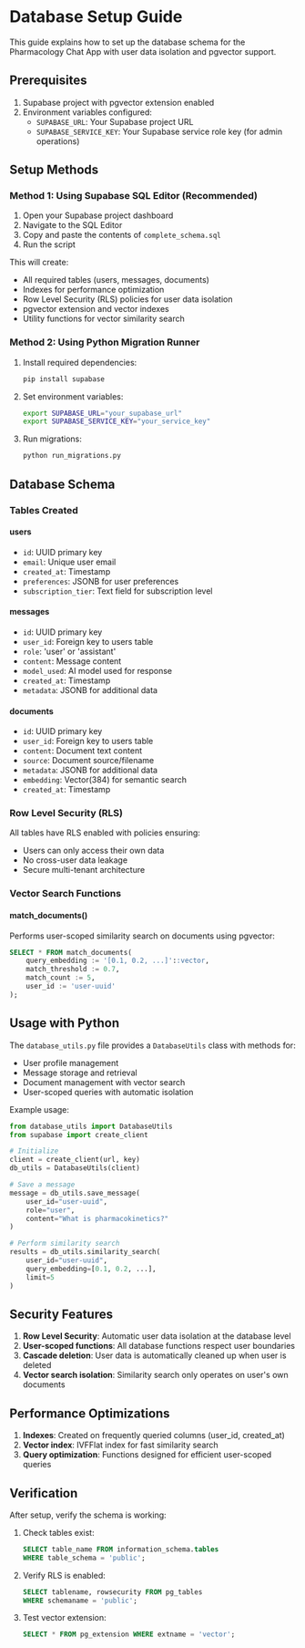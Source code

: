 # Database Setup Guide

This guide explains how to set up the database schema for the Pharmacology Chat App with user data isolation and pgvector support.

## Prerequisites

1. Supabase project with pgvector extension enabled
2. Environment variables configured:
   - `SUPABASE_URL`: Your Supabase project URL
   - `SUPABASE_SERVICE_KEY`: Your Supabase service role key (for admin operations)

## Setup Methods

### Method 1: Using Supabase SQL Editor (Recommended)

1. Open your Supabase project dashboard
2. Navigate to the SQL Editor
3. Copy and paste the contents of `complete_schema.sql`
4. Run the script

This will create:
- All required tables (users, messages, documents)
- Indexes for performance optimization
- Row Level Security (RLS) policies for user data isolation
- pgvector extension and vector indexes
- Utility functions for vector similarity search

### Method 2: Using Python Migration Runner

1. Install required dependencies:
   ```bash
   pip install supabase
   ```

2. Set environment variables:
   ```bash
   export SUPABASE_URL="your_supabase_url"
   export SUPABASE_SERVICE_KEY="your_service_key"
   ```

3. Run migrations:
   ```bash
   python run_migrations.py
   ```

## Database Schema

### Tables Created

#### users
- `id`: UUID primary key
- `email`: Unique user email
- `created_at`: Timestamp
- `preferences`: JSONB for user preferences
- `subscription_tier`: Text field for subscription level

#### messages
- `id`: UUID primary key
- `user_id`: Foreign key to users table
- `role`: 'user' or 'assistant'
- `content`: Message content
- `model_used`: AI model used for response
- `created_at`: Timestamp
- `metadata`: JSONB for additional data

#### documents
- `id`: UUID primary key
- `user_id`: Foreign key to users table
- `content`: Document text content
- `source`: Document source/filename
- `metadata`: JSONB for additional data
- `embedding`: Vector(384) for semantic search
- `created_at`: Timestamp

### Row Level Security (RLS)

All tables have RLS enabled with policies ensuring:
- Users can only access their own data
- No cross-user data leakage
- Secure multi-tenant architecture

### Vector Search Functions

#### match_documents()
Performs user-scoped similarity search on documents using pgvector:
```sql
SELECT * FROM match_documents(
    query_embedding := '[0.1, 0.2, ...]'::vector,
    match_threshold := 0.7,
    match_count := 5,
    user_id := 'user-uuid'
);
```

## Usage with Python

The `database_utils.py` file provides a `DatabaseUtils` class with methods for:

- User profile management
- Message storage and retrieval
- Document management with vector search
- User-scoped queries with automatic isolation

Example usage:
```python
from database_utils import DatabaseUtils
from supabase import create_client

# Initialize
client = create_client(url, key)
db_utils = DatabaseUtils(client)

# Save a message
message = db_utils.save_message(
    user_id="user-uuid",
    role="user",
    content="What is pharmacokinetics?"
)

# Perform similarity search
results = db_utils.similarity_search(
    user_id="user-uuid",
    query_embedding=[0.1, 0.2, ...],
    limit=5
)
```

## Security Features

1. **Row Level Security**: Automatic user data isolation at the database level
2. **User-scoped functions**: All database functions respect user boundaries
3. **Cascade deletion**: User data is automatically cleaned up when user is deleted
4. **Vector search isolation**: Similarity search only operates on user's own documents

## Performance Optimizations

1. **Indexes**: Created on frequently queried columns (user_id, created_at)
2. **Vector index**: IVFFlat index for fast similarity search
3. **Query optimization**: Functions designed for efficient user-scoped queries

## Verification

After setup, verify the schema is working:

1. Check tables exist:
   ```sql
   SELECT table_name FROM information_schema.tables 
   WHERE table_schema = 'public';
   ```

2. Verify RLS is enabled:
   ```sql
   SELECT tablename, rowsecurity FROM pg_tables 
   WHERE schemaname = 'public';
   ```

3. Test vector extension:
   ```sql
   SELECT * FROM pg_extension WHERE extname = 'vector';
   ```